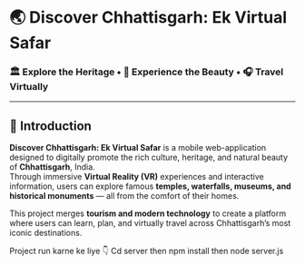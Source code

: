 # 🌏 Discover Chhattisgarh: Ek Virtual Safar

### 🏛️ Explore the Heritage • 🌊 Experience the Beauty • 🎧 Travel Virtually

---

## 📖 Introduction

**Discover Chhattisgarh: Ek Virtual Safar** is a mobile web-application designed to digitally promote the rich culture, heritage, and natural beauty of **Chhattisgarh**, India.  
Through immersive **Virtual Reality (VR)** experiences and interactive information, users can explore famous **temples, waterfalls, museums, and historical monuments** — all from the comfort of their homes.

This project merges **tourism and modern technology** to create a platform where users can learn, plan, and virtually travel across Chhattisgarh’s most iconic destinations.


Project run karne ke liye 👇
Cd server then npm install then node server.js
